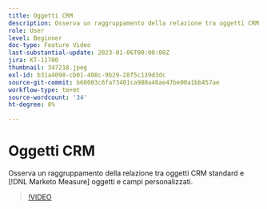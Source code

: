 ```yaml
---
title: Oggetti CRM
description: Osserva un raggruppamento della relazione tra oggetti CRM standard e [!DNL Marketo Measure] oggetti e campi personalizzati.
role: User
level: Beginner
doc-type: Feature Video
last-substantial-update: 2023-01-06T00:00:00Z
jira: KT-11700
thumbnail: 347218.jpeg
exl-id: b31a4098-cb01-408c-9b29-28f5c139d3dc
source-git-commit: b60003c6fa73401ca980a46ae47be00a1bb457ae
workflow-type: tm+mt
source-wordcount: '34'
ht-degree: 0%

---
```


# Oggetti CRM

Osserva un raggruppamento della relazione tra oggetti CRM standard e [!DNL Marketo Measure] oggetti e campi personalizzati.

>[!VIDEO](https://video.tv.adobe.com/v/347218/?quality=12&learn=on)
